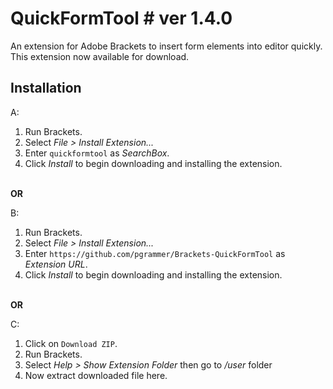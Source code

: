 # QuickFormTool # ver 1.4.0

An extension for Adobe Brackets to insert form elements into editor quickly.<br>
This extension now available for download.<br>

## Installation ##

A:
<br>

1. Run Brackets.<br>
2. Select _File > Install Extension..._<br>
3. Enter `quickformtool` as _SearchBox_.<br>
4. Click _Install_ to begin downloading and installing the extension.<br>
<br>
<b>OR</b>

B:
<br>

1. Run Brackets.<br>
2. Select _File > Install Extension..._<br>
3. Enter `https://github.com/pgrammer/Brackets-QuickFormTool` as _Extension URL_.<br>
4. Click _Install_ to begin downloading and installing the extension.<br>
<br>
<b>OR</b>

C:
<br>

1. Click on `Download ZIP`.<br>
2. Run Brackets.<br>
3. Select _Help > Show Extension Folder_ then go to _/user_ folder<br>
4. Now extract downloaded file here.
